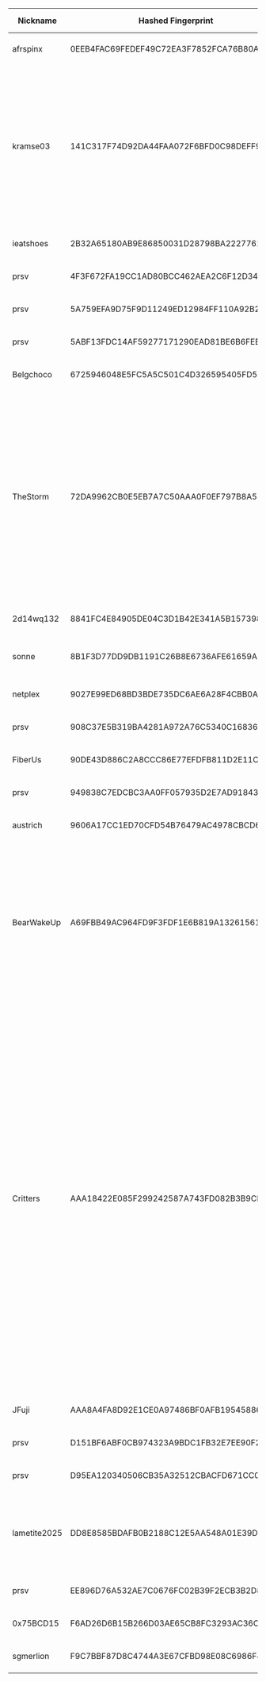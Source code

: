 | Nickname |  Hashed Fingerprint	| Or Addresses | Contact | Running | Flags | Last Seen | First Seen | Last Restarted | Advertised Bandwidth | Platform | Version | Version Status | Recommended Version | Verified hostnames | Exit policy |
|---|---|---|---|---|---|---|---|---|---|---|---|---|---|---|---|
|afrspinx | 0EEB4FAC69FEDEF49C72EA3F7852FCA76B80AD5D | ["34.35.121.32:443"] | c99058397@gmail.com | true | Running, V2Dir, Valid | 2025-10-03 17:00:00 | 2025-10-03 17:00:00 | 2025-10-03 16:09:52 | 0 | Tor 0.4.8.18 on Linux | 0.4.8.18 | recommended | true | ["32.121.35.34.bc.googleusercontent.com"] | ["reject *:*"]|
|kramse03 | 141C317F74D92DA44FAA072F6BFD0C98DEFF9066 | ["185.129.62.64:9001","[2a06:d380:0:103:acab:4c4b:ac4b:1312]:9001"] | Henrik Kramselund <hlk AT zencurity dot com> | true | Exit, Running, V2Dir, Valid | 2025-10-03 17:00:00 | 2025-10-03 16:00:00 | 2025-10-03 15:43:52 | 0 | Tor 0.4.8.16 on Linux | 0.4.8.16 | recommended | true | N/A | ["reject 0.0.0.0/8:*","reject 169.254.0.0/16:*","reject 127.0.0.0/8:*","reject 192.168.0.0/16:*","reject 10.0.0.0/8:*","reject 172.16.0.0/12:*","reject 185.129.62.64:*","reject *:25","reject *:119","reject *:135-139","reject *:445","reject *:563","reject *:1214","reject *:4661-4666","reject *:6346-6429","reject *:6699","reject *:6881-6999","accept *:*"]|
|ieatshoes | 2B32A65180AB9E86850031D28798BA2227761B19 | ["188.83.9.193:9001"] | N/A | true | Running, V2Dir, Valid | 2025-10-03 17:00:00 | 2025-10-03 10:00:00 | 2025-10-03 08:51:08 | 0 | Tor 0.4.8.14 on Linux | 0.4.8.14 | recommended | true | ["bl18-9-193.dsl.telepac.pt"] | ["reject *:*"]|
|prsv | 4F3F672FA19CC1AD80BCC462AEA2C6F12D348A92 | ["51.210.177.4:9100","[2001:41d0:305:2100::5b1]:9100"] | email:admin[]prsv.ch url:https://prsv.ch/ proof:uri-rsa ciissversion:2 | true | Running, V2Dir, Valid | 2025-10-03 17:00:00 | 2025-10-03 06:00:00 | 2025-10-03 05:04:31 | 0 | Tor 0.4.8.18 on Linux | 0.4.8.18 | recommended | true | ["vps-68e81b2b.vps.ovh.net"] | ["reject *:*"]|
|prsv | 5A759EFA9D75F9D11249ED12984FF110A92B20C1 | ["135.125.183.193:9100","[2001:41d0:701:1100::9e20]:9100"] | email:admin[]prsv.ch url:https://prsv.ch/ proof:uri-rsa ciissversion:2 | true | Running, V2Dir, Valid | 2025-10-03 17:00:00 | 2025-10-03 06:00:00 | 2025-10-03 04:07:22 | 0 | Tor 0.4.8.18 on Linux | 0.4.8.18 | recommended | true | ["vps-f61f1203.vps.ovh.net"] | ["reject *:*"]|
|prsv | 5ABF13FDC14AF59277171290EAD81BE6B6FEEEAE | ["51.210.177.4:9000","[2001:41d0:305:2100::5b1]:9000"] | email:admin[]prsv.ch url:https://prsv.ch/ proof:uri-rsa ciissversion:2 | true | Running, V2Dir, Valid | 2025-10-03 17:00:00 | 2025-10-03 06:00:00 | 2025-10-03 05:04:28 | 0 | Tor 0.4.8.18 on Linux | 0.4.8.18 | recommended | true | ["vps-68e81b2b.vps.ovh.net"] | ["reject *:*"]|
|Belgchoco | 6725946048E5FC5A5C501C4D326595405FD58EFB | ["34.76.110.22:443"] | c99058397@gmail.com | true | Running, V2Dir, Valid | 2025-10-03 17:00:00 | 2025-10-03 17:00:00 | 2025-10-03 16:10:04 | 0 | Tor 0.4.8.18 on Linux | 0.4.8.18 | recommended | true | ["22.110.76.34.bc.googleusercontent.com"] | ["reject *:*"]|
|TheStorm | 72DA9962CB0E5EB7A7C50AAA0F0EF797B8A53D83 | ["37.228.129.128:443"] | ashlygrp@mail.com | true | Exit, Running, V2Dir, Valid | 2025-10-03 17:00:00 | 2025-10-03 12:00:00 | 2025-10-03 10:52:50 | 0 | Tor 0.4.8.18 on Linux | 0.4.8.18 | recommended | true | N/A | ["reject 0.0.0.0/8:*","reject 169.254.0.0/16:*","reject 127.0.0.0/8:*","reject 192.168.0.0/16:*","reject 10.0.0.0/8:*","reject 172.16.0.0/12:*","reject 37.228.129.128:*","accept *:20-21","accept *:43","accept *:53","accept *:80-81","accept *:443","accept *:5222-5223","accept *:6667-7000","accept *:8008","accept *:8082","accept *:8332-8333","accept *:8888","accept *:9418","accept *:18080-18081","accept *:50002","accept *:64738","reject *:*"]|
|2d14wq132 | 8841FC4E84905DE04C3D1B42E341A5B157398EDC | ["168.119.101.119:9001","[2a01:4f8:c014:ed3a::1]:9001"] | Random Person uwu13371312@protonmail.ch | true | Running, V2Dir, Valid | 2025-10-03 17:00:00 | 2025-10-03 10:00:00 | 2025-10-03 13:57:19 | 0 | Tor 0.4.8.18 on Linux | 0.4.8.18 | recommended | true | ["static.119.101.119.168.clients.your-server.de"] | ["reject *:*"]|
|sonne | 8B1F3D77DD9DB1191C26B8E6736AFE61659A2F43 | ["46.23.95.223:9001","[2a03:6000:95f4:620::223]:9001"] | N/A | true | Running, V2Dir, Valid | 2025-10-03 17:00:00 | 2025-10-03 16:00:00 | 2025-10-03 15:28:38 | 0 | Tor 0.4.8.18 on OpenBSD | 0.4.8.18 | recommended | true | N/A | ["reject *:*"]|
|netplex | 9027E99ED68BD3BDE735DC6AE6A28F4CBB0AA578 | ["34.14.129.48:443"] | c99058397@gmail.com | true | Running, V2Dir, Valid | 2025-10-03 17:00:00 | 2025-10-03 17:00:00 | 2025-10-03 16:10:18 | 0 | Tor 0.4.8.18 on Linux | 0.4.8.18 | recommended | true | N/A | ["reject *:*"]|
|prsv | 908C37E5B319BA4281A972A76C5340C168363823 | ["51.210.177.4:9200","[2001:41d0:305:2100::5b1]:9200"] | email:admin[]prsv.ch url:https://prsv.ch/ proof:uri-rsa ciissversion:2 | true | Running, V2Dir, Valid | 2025-10-03 17:00:00 | 2025-10-03 06:00:00 | 2025-10-03 05:04:34 | 0 | Tor 0.4.8.18 on Linux | 0.4.8.18 | recommended | true | ["vps-68e81b2b.vps.ovh.net"] | ["reject *:*"]|
|FiberUs | 90DE43D886C2A8CCC86E77EFDFB811D2E11C8BB1 | ["35.233.185.80:443"] | c99058397@gmail.com | true | Running, V2Dir, Valid | 2025-10-03 17:00:00 | 2025-10-03 17:00:00 | 2025-10-03 16:10:16 | 0 | Tor 0.4.8.18 on Linux | 0.4.8.18 | recommended | true | ["80.185.233.35.bc.googleusercontent.com"] | ["reject *:*"]|
|prsv | 949838C7EDCBC3AA0FF057935D2E7AD9184389BD | ["135.125.183.193:9300","[2001:41d0:701:1100::9e20]:9300"] | email:admin[]prsv.ch url:https://prsv.ch/ proof:uri-rsa ciissversion:2 | true | Running, V2Dir, Valid | 2025-10-03 17:00:00 | 2025-10-03 06:00:00 | 2025-10-03 04:07:26 | 0 | Tor 0.4.8.18 on Linux | 0.4.8.18 | recommended | true | ["vps-f61f1203.vps.ovh.net"] | ["reject *:*"]|
|austrich | 9606A17CC1ED70CFD54B76479AC4978CBCD6C074 | ["34.129.157.75:443"] | c99058397@gmail.com | true | Running, V2Dir, Valid | 2025-10-03 17:00:00 | 2025-10-03 17:00:00 | 2025-10-03 16:08:43 | 0 | Tor 0.4.8.18 on Linux | 0.4.8.18 | recommended | true | ["75.157.129.34.bc.googleusercontent.com"] | ["reject *:*"]|
|BearWakeUp | A69FBB49AC964FD9F3FDF1E6B819A13261561236 | ["144.31.188.82:443"] | your@email.com | true | Exit, Running, V2Dir, Valid | 2025-10-03 17:00:00 | 2025-10-03 03:00:00 | 2025-10-03 02:26:31 | 0 | Tor 0.4.8.18 on Linux | 0.4.8.18 | recommended | true | N/A | ["reject 0.0.0.0/8:*","reject 169.254.0.0/16:*","reject 127.0.0.0/8:*","reject 192.168.0.0/16:*","reject 10.0.0.0/8:*","reject 172.16.0.0/12:*","reject 144.31.188.82:*","reject *:25","reject *:119","reject *:135-139","reject *:445","reject *:563","reject *:1214","reject *:4661-4666","reject *:6346-6429","reject *:6699","reject *:6881-6999","accept *:*"]|
|Critters | AAA18422E085F299242587A743FD082B3B9CD3DC | ["37.221.93.88:9001"] | noc@exitnocap.xyz | true | Exit, Running, V2Dir, Valid | 2025-10-03 17:00:00 | 2025-10-03 12:00:00 | 2025-10-03 16:55:29 | 0 | Tor 0.4.8.18 on Linux | 0.4.8.18 | recommended | true | N/A | ["reject 0.0.0.0/8:*","reject 169.254.0.0/16:*","reject 127.0.0.0/8:*","reject 192.168.0.0/16:*","reject 10.0.0.0/8:*","reject 172.16.0.0/12:*","reject 37.221.93.88:*","accept *:43","accept *:53","accept *:79-81","accept *:88","accept *:194","accept *:389","accept *:443","accept *:531","accept *:543-544","accept *:563","accept *:636","accept *:749","accept *:873","accept *:989-995","accept *:1194","accept *:1723","accept *:2083","accept *:2086-2087","accept *:4321","accept *:5222-5223","accept *:5228","accept *:5900","accept *:5984","accept *:6660-6669","accept *:6679","accept *:6697","accept *:6984","accept *:8008","accept *:8080","accept *:8332-8333","accept *:8443","accept *:8888","accept *:11371","reject *:*"]|
|JFuji | AAA8A4FA8D92E1CE0A97486BF0AFB19545886C9D | ["34.85.114.130:443"] | c99058397@gmail.com | true | Running, V2Dir, Valid | 2025-10-03 17:00:00 | 2025-10-03 17:00:00 | 2025-10-03 16:10:10 | 0 | Tor 0.4.8.18 on Linux | 0.4.8.18 | recommended | true | ["130.114.85.34.bc.googleusercontent.com"] | ["reject *:*"]|
|prsv | D151BF6ABF0CB974323A9BDC1FB32E7EE90F27EA | ["51.210.177.4:9300","[2001:41d0:305:2100::5b1]:9300"] | email:admin[]prsv.ch url:https://prsv.ch/ proof:uri-rsa ciissversion:2 | true | Running, V2Dir, Valid | 2025-10-03 17:00:00 | 2025-10-03 06:00:00 | 2025-10-03 05:04:37 | 0 | Tor 0.4.8.18 on Linux | 0.4.8.18 | recommended | true | ["vps-68e81b2b.vps.ovh.net"] | ["reject *:*"]|
|prsv | D95EA120340506CB35A32512CBACFD671CC0A613 | ["135.125.183.193:9200","[2001:41d0:701:1100::9e20]:9200"] | email:admin[]prsv.ch url:https://prsv.ch/ proof:uri-rsa ciissversion:2 | true | Running, V2Dir, Valid | 2025-10-03 17:00:00 | 2025-10-03 06:00:00 | 2025-10-03 04:07:24 | 0 | Tor 0.4.8.18 on Linux | 0.4.8.18 | recommended | true | ["vps-f61f1203.vps.ovh.net"] | ["reject *:*"]|
|lametite2025 | DD8E8585BDAFB0B2188C12E5AA548A01E39DB038 | ["64.190.113.106:9001"] | lamet2016@proton.me | true | Exit, Running, V2Dir, Valid | 2025-10-03 17:00:00 | 2025-10-03 09:00:00 | 2025-10-03 07:58:44 | 0 | Tor 0.4.8.16 on Linux | 0.4.8.16 | recommended | true | N/A | ["reject 0.0.0.0/8:*","reject 169.254.0.0/16:*","reject 127.0.0.0/8:*","reject 192.168.0.0/16:*","reject 10.0.0.0/8:*","reject 172.16.0.0/12:*","reject 64.190.113.106:*","accept *:*"]|
|prsv | EE896D76A532AE7C0676FC02B39F2ECB3B2D8266 | ["135.125.183.193:9000","[2001:41d0:701:1100::9e20]:9000"] | email:admin[]prsv.ch url:https://prsv.ch/ proof:uri-rsa ciissversion:2 | true | Running, V2Dir, Valid | 2025-10-03 17:00:00 | 2025-10-03 06:00:00 | 2025-10-03 04:08:07 | 0 | Tor 0.4.8.18 on Linux | 0.4.8.18 | recommended | true | ["vps-f61f1203.vps.ovh.net"] | ["reject *:*"]|
|0x75BCD15 | F6AD26D6B15B266D03AE65CB8FC3293AC36C20B5 | ["217.154.217.52:443","[2a01:239:34a:1f00::1]:443"] | jzhigufujh@ueUZGUZGfzh78gz475ztg845z8tgzz45 | true | Running, V2Dir, Valid | 2025-10-03 17:00:00 | 2025-10-03 04:00:00 | 2025-10-03 03:24:34 | 0 | Tor 0.4.8.10 on Linux | 0.4.8.10 | recommended | true | ["ip217.154.217-52.pbiaas.com"] | ["reject *:*"]|
|sgmerlion | F9C7BBF87D8C4744A3E67CFBD98E08C6986F4B0B | ["34.126.167.250:443"] | c99058397@gmail.com | true | Running, V2Dir, Valid | 2025-10-03 17:00:00 | 2025-10-03 17:00:00 | 2025-10-03 16:10:12 | 0 | Tor 0.4.8.18 on Linux | 0.4.8.18 | recommended | true | ["250.167.126.34.bc.googleusercontent.com"] | ["reject *:*"]|
